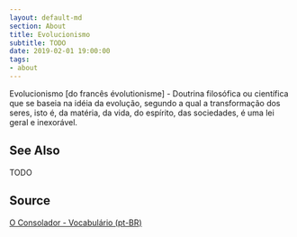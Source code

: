 ```yaml
---
layout: default-md
section: About
title: Evolucionismo
subtitle: TODO
date: 2019-02-01 19:00:00
tags:
- about
---
```


Evolucionismo [do francês évolutionisme] - Doutrina filosófica ou científica que se baseia na idéia da evolução, segundo a qual a transformação dos seres, isto é, da matéria, da vida, do espírito, das sociedades, é uma lei geral e inexorável.

## See Also
TODO

## Source
[O Consolador - Vocabulário (pt-BR)](http://www.oconsolador.com.br/linkfixo/vocabulario/principal.html)


